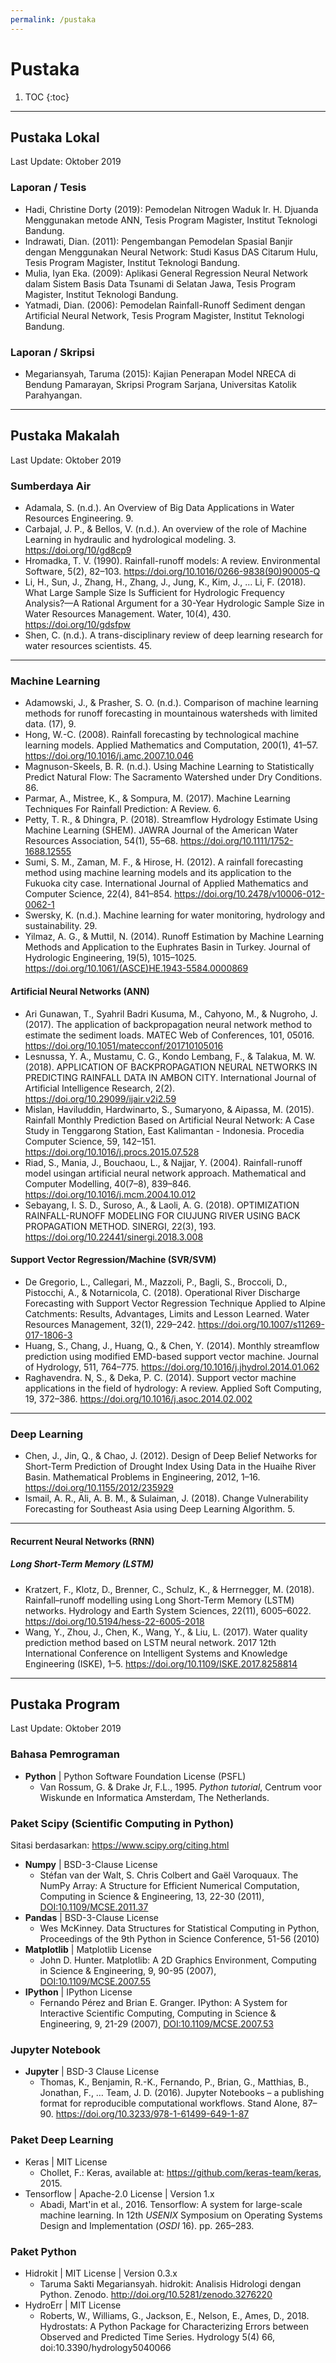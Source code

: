 ```yaml
---
permalink: /pustaka
---
```


# Pustaka

1. TOC
{:toc}

---

## Pustaka Lokal

Last Update: Oktober 2019

### Laporan / Tesis

- Hadi, Christine Dorty (2019): Pemodelan Nitrogen Waduk Ir. H. Djuanda Menggunakan metode  ANN, Tesis Program Magister, Institut Teknologi Bandung.
- Indrawati, Dian. (2011): Pengembangan Pemodelan Spasial Banjir dengan Menggunakan Neural Network: Studi Kasus DAS Citarum Hulu, Tesis Program Magister, Institut Teknologi Bandung.
- Mulia, Iyan Eka. (2009): Aplikasi General Regression Neural Network dalam Sistem Basis Data Tsunami di Selatan Jawa, Tesis Program Magister, Institut Teknologi Bandung.
- Yatmadi, Dian. (2006): Pemodelan Rainfall-Runoff Sediment dengan Artificial Neural Network, Tesis Program Magister, Institut Teknologi Bandung.

### Laporan / Skripsi

- Megariansyah, Taruma (2015): Kajian Penerapan Model NRECA di Bendung Pamarayan, Skripsi Program Sarjana, Universitas Katolik Parahyangan.

---

## Pustaka Makalah

Last Update: Oktober 2019

### Sumberdaya Air

- Adamala, S. (n.d.). An Overview of Big Data Applications in Water Resources Engineering. 9.
- Carbajal, J. P., & Bellos, V. (n.d.). An overview of the role of Machine Learning in hydraulic and hydrological modeling. 3. https://doi.org/10/gd8cp9
- Hromadka, T. V. (1990). Rainfall-runoff models: A review. Environmental Software, 5(2), 82–103. https://doi.org/10.1016/0266-9838(90)90005-Q
- Li, H., Sun, J., Zhang, H., Zhang, J., Jung, K., Kim, J., … Li, F. (2018). What Large Sample Size Is Sufficient for Hydrologic Frequency Analysis?—A Rational Argument for a 30-Year Hydrologic Sample Size in Water Resources Management. Water, 10(4), 430. https://doi.org/10/gdsfpw
- Shen, C. (n.d.). A trans-disciplinary review of deep learning research for water resources scientists. 45.

----

### Machine Learning

- Adamowski, J., & Prasher, S. O. (n.d.). Comparison of machine learning methods for runoff forecasting in mountainous watersheds with limited data. (17), 9.
- Hong, W.-C. (2008). Rainfall forecasting by technological machine learning models. Applied Mathematics and Computation, 200(1), 41–57. https://doi.org/10.1016/j.amc.2007.10.046
- Magnuson-Skeels, B. R. (n.d.). Using Machine Learning to Statistically Predict Natural Flow: The Sacramento Watershed under Dry Conditions. 86.
- Parmar, A., Mistree, K., & Sompura, M. (2017). Machine Learning Techniques For Rainfall Prediction: A Review. 6.
- Petty, T. R., & Dhingra, P. (2018). Streamflow Hydrology Estimate Using Machine Learning (SHEM). JAWRA Journal of the American Water Resources Association, 54(1), 55–68. https://doi.org/10.1111/1752-1688.12555
- Sumi, S. M., Zaman, M. F., & Hirose, H. (2012). A rainfall forecasting method using machine learning models and its application to the Fukuoka city case. International Journal of Applied Mathematics and Computer Science, 22(4), 841–854. https://doi.org/10.2478/v10006-012-0062-1
- Swersky, K. (n.d.). Machine learning for water monitoring, hydrology and sustainability. 29.
- Yilmaz, A. G., & Muttil, N. (2014). Runoff Estimation by Machine Learning Methods and Application to the Euphrates Basin in Turkey. Journal of Hydrologic Engineering, 19(5), 1015–1025. https://doi.org/10.1061/(ASCE)HE.1943-5584.0000869


#### Artificial Neural Networks (ANN)

- Ari Gunawan, T., Syahril Badri Kusuma, M., Cahyono, M., & Nugroho, J. (2017). The application of backpropagation neural network method to estimate the sediment loads. MATEC Web of Conferences, 101, 05016. https://doi.org/10.1051/matecconf/201710105016
- Lesnussa, Y. A., Mustamu, C. G., Kondo Lembang, F., & Talakua, M. W. (2018). APPLICATION OF BACKPROPAGATION NEURAL NETWORKS IN PREDICTING RAINFALL DATA IN AMBON CITY. International Journal of Artificial Intelligence Research, 2(2). https://doi.org/10.29099/ijair.v2i2.59
- Mislan, Haviluddin, Hardwinarto, S., Sumaryono, & Aipassa, M. (2015). Rainfall Monthly Prediction Based on Artificial Neural Network: A Case Study in Tenggarong Station, East Kalimantan - Indonesia. Procedia Computer Science, 59, 142–151. https://doi.org/10.1016/j.procs.2015.07.528
- Riad, S., Mania, J., Bouchaou, L., & Najjar, Y. (2004). Rainfall-runoff model usingan artificial neural network approach. Mathematical and Computer Modelling, 40(7–8), 839–846. https://doi.org/10.1016/j.mcm.2004.10.012
- Sebayang, I. S. D., Suroso, A., & Laoli, A. G. (2018). OPTIMIZATION RAINFALL-RUNOFF MODELING FOR CIUJUNG RIVER USING BACK PROPAGATION METHOD. SINERGI, 22(3), 193. https://doi.org/10.22441/sinergi.2018.3.008


#### Support Vector Regression/Machine (SVR/SVM)
- De Gregorio, L., Callegari, M., Mazzoli, P., Bagli, S., Broccoli, D., Pistocchi, A., & Notarnicola, C. (2018). Operational River Discharge Forecasting with Support Vector Regression Technique Applied to Alpine Catchments: Results, Advantages, Limits and Lesson Learned. Water Resources Management, 32(1), 229–242. https://doi.org/10.1007/s11269-017-1806-3
- Huang, S., Chang, J., Huang, Q., & Chen, Y. (2014). Monthly streamflow prediction using modified EMD-based support vector machine. Journal of Hydrology, 511, 764–775. https://doi.org/10.1016/j.jhydrol.2014.01.062
- Raghavendra. N, S., & Deka, P. C. (2014). Support vector machine applications in the field of hydrology: A review. Applied Soft Computing, 19, 372–386. https://doi.org/10.1016/j.asoc.2014.02.002


---

### Deep Learning

- Chen, J., Jin, Q., & Chao, J. (2012). Design of Deep Belief Networks for Short-Term Prediction of Drought Index Using Data in the Huaihe River Basin. Mathematical Problems in Engineering, 2012, 1–16. https://doi.org/10.1155/2012/235929
- Ismail, A. R., Ali, A. B. M., & Sulaiman, J. (2018). Change Vulnerability Forecasting for Southeast Asia using Deep Learning Algorithm. 5.

----

#### Recurrent Neural Networks (RNN)

##### Long Short-Term Memory (LSTM)

- Kratzert, F., Klotz, D., Brenner, C., Schulz, K., & Herrnegger, M. (2018). Rainfall–runoff modelling using Long Short-Term Memory (LSTM) networks. Hydrology and Earth System Sciences, 22(11), 6005–6022. https://doi.org/10.5194/hess-22-6005-2018
- Wang, Y., Zhou, J., Chen, K., Wang, Y., & Liu, L. (2017). Water quality prediction method based on LSTM neural network. 2017 12th International Conference on Intelligent Systems and Knowledge Engineering (ISKE), 1–5. https://doi.org/10.1109/ISKE.2017.8258814

---

## Pustaka Program

Last Update: Oktober 2019

### Bahasa Pemrograman

- **Python** \| Python Software Foundation License (PSFL)
  - Van Rossum, G. & Drake Jr, F.L., 1995. _Python tutorial_, Centrum voor Wiskunde en Informatica Amsterdam, The Netherlands.

### Paket Scipy (Scientific Computing in Python)

Sitasi berdasarkan: https://www.scipy.org/citing.html

- **Numpy** \| BSD-3-Clause License
  - Stéfan van der Walt, S. Chris Colbert and Gaël Varoquaux. The NumPy Array: A Structure for Efficient Numerical Computation, Computing in Science & Engineering, 13, 22-30 (2011), [DOI:10.1109/MCSE.2011.37](http://dx.doi.org/10.1109/MCSE.2011.37)
- **Pandas** \| BSD-3-Clause License
  - Wes McKinney. Data Structures for Statistical Computing in Python, Proceedings of the 9th Python in Science Conference, 51-56 (2010)
- **Matplotlib** \| Matplotlib License
  - John D. Hunter. Matplotlib: A 2D Graphics Environment, Computing in Science & Engineering, 9, 90-95 (2007), [DOI:10.1109/MCSE.2007.55](https://doi.org/10.1109/MCSE.2007.55)
- **IPython** \| IPython License
  - Fernando Pérez and Brian E. Granger. IPython: A System for Interactive Scientific Computing, Computing in Science & Engineering, 9, 21-29 (2007), [DOI:10.1109/MCSE.2007.53](https://doi.org/10.1109/MCSE.2007.53) 

### Jupyter Notebook

- **Jupyter** \| BSD-3 Clause License
  - Thomas, K., Benjamin, R.-K., Fernando, P., Brian, G., Matthias, B., Jonathan, F., … Team, J. D. (2016). Jupyter Notebooks &ndash; a publishing format for reproducible computational workflows. Stand Alone, 87–90. https://doi.org/10.3233/978-1-61499-649-1-87

### Paket Deep Learning

- Keras \| MIT License
  - Chollet, F.: Keras, available at: https://github.com/keras-team/keras, 2015.
- Tensorflow \| Apache-2.0 License \| Version 1.x
  - Abadi, Mart&#39;in et al., 2016. Tensorflow: A system for large-scale machine learning. In 12th $USENIX$ Symposium on Operating Systems Design and Implementation ($OSDI$ 16). pp. 265–283.

### Paket Python

- Hidrokit \| MIT License \| Version 0.3.x
  - Taruma Sakti Megariansyah. hidrokit: Analisis Hidrologi dengan Python. Zenodo. http://doi.org/10.5281/zenodo.3276220
- HydroErr \| MIT License
  - Roberts, W., Williams, G., Jackson, E., Nelson, E., Ames, D., 2018. Hydrostats: A Python Package for Characterizing Errors between Observed and Predicted Time Series. Hydrology 5(4) 66, doi:10.3390/hydrology5040066